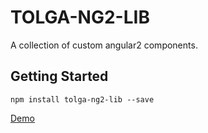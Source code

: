 # TOLGA-NG2-LIB
A collection of custom angular2 components.

## Getting Started

```shell
npm install tolga-ng2-lib --save
```

[Demo](http://ng2lib.azurewebsites.net)